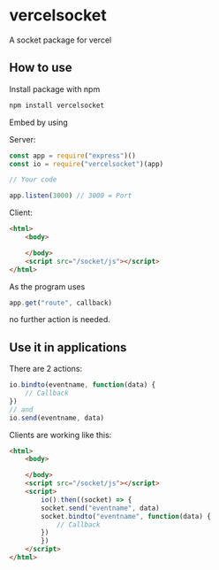 # vercelsocket
A socket package for vercel

## How to use
Install package with npm

```bash
npm install vercelsocket
```

Embed by using

Server:
```javascript
const app = require("express")()
const io = require("vercelsocket")(app)

// Your code

app.listen(3000) // 3000 = Port
```

Client:
```html
<html>
    <body>

    </body>
    <script src="/socket/js"></script>
</html>
```

As the program uses

```javascript
app.get("route", callback)
```

no further action is needed.

## Use it in applications

There are 2 actions:

```javascript
io.bindto(eventname, function(data) {
    // Callback
})
// and
io.send(eventname, data)
```

Clients are working like this:

```html
<html>
    <body>

    </body>
    <script src="/socket/js"></script>
    <script>
        io().then((socket) => {
        socket.send("eventname", data)
        socket.bindto("eventname", function(data) {
            // Callback
        })
        })
    </script>
</html>
```
